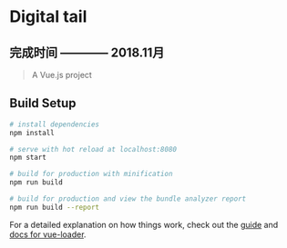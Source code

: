 #  Digital tail
<!-- 仿web数字尾巴网页，自制 WebH5APP -->
<!-- vue实战 -->
## 完成时间  ————  2018.11月


> A Vue.js project

## Build Setup

``` bash
# install dependencies
npm install

# serve with hot reload at localhost:8080
npm start

# build for production with minification
npm run build

# build for production and view the bundle analyzer report
npm run build --report
```

For a detailed explanation on how things work, check out the [guide](http://vuejs-templates.github.io/webpack/) and [docs for vue-loader](http://vuejs.github.io/vue-loader).
